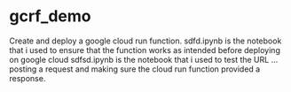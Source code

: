 # gcrf_demo
Create and deploy a google cloud run function.
sdfd.ipynb is the notebook that i used to ensure that the function works as intended before deploying on google cloud
sdfsd.ipynb is the notebook that i used to test the URL ... posting a request and making sure the cloud run function provided a response.
